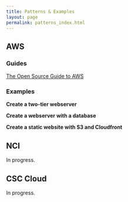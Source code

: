 ```yaml
---
title: Patterns & Examples
layout: page
permalink: patterns_index.html
---
```


## AWS

### Guides

[The Open Source Guide to AWS](https://github.com/open-guides/og-aws/blob/master/README.md)

### Examples

**Create a two-tier webserver**

**Create a webserver with a database**

**Create a static website with S3 and Cloudfront**

## NCI

In progress.

## CSC Cloud

In progress.
